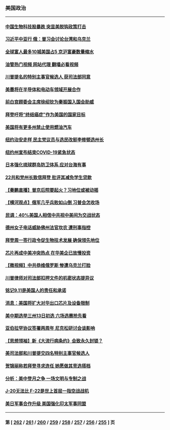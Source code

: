 ### 美国政治
---
#### [中国生物科技股暴跌 突显美脱钩政策打击](../../pages/ncid1078159/n13824275.md?09140445) 
#### [习近平中亚行 俄：普习会讨论台湾和乌克兰](../../pages/ncid1078159/n13824173.md?09140445) 
#### [全球富人最多10城美国占5 京沪富豪数量缩水](../../pages/ncid1078159/n13824278.md?09140445) 
#### [油管热门视频 网站代理 翻墙必看视频](http://209.222.30.114:81/youtube.html?09140445)
#### [川普提名的特别主事官候选人 获司法部同意](../../pages/ncid1078159/n13824228.md?09140445) 
#### [美墨将在半导体和电动车领域开展合作](../../pages/ncid1078159/n13823880.md?09140445) 
#### [前白宫顾委会主席徐绍钦为秦振国入国会助威](../../pages/ncid1078159/n13823795.md?09140445) 
#### [拜登吁将“终结癌症”作为美国的国家目标](../../pages/ncid1078159/n13823762.md?09140445) 
#### [美国将有更多州禁止使用燃油汽车](../../pages/ncid1078159/n13823588.md?09140445) 
#### [纽约治安走样 民主党议员与选民改挺李修顿选州长](../../pages/ncid1078159/n13823725.md?09140445) 
#### [纽约州宣布结束COVID-19紧急状态](../../pages/ncid1078159/n13823701.md?09140445) 
#### [日本强化琉球群岛防卫体系 应对台海有事](../../pages/ncid1078159/n13823710.md?09140445) 
#### [22共和党州长致信拜登 批评其减免学生贷款](../../pages/ncid1078159/n13823615.md?09140445) 
#### [【秦鹏直播】普京后院要起火？习地位或被动摇](../../pages/ncid1078159/n13823594.md?09140445) 
#### [【横河观点】俄军几乎兵败如山倒 习普会怎收场](../../pages/ncid1078159/n13823556.md?09140445) 
#### [民调：40%美国人相信中共视中美间为交战状态](../../pages/ncid1078159/n13823584.md?09140445) 
#### [德州女子电话威胁佛州法官坎农 遭刑事指控](../../pages/ncid1078159/n13823524.md?09140445) 
#### [拜登周一签行政令促生物技术发展 确保领先地位](../../pages/ncid1078159/n13823369.md?09140445) 
#### [芯片再成中美冲突热点 在华美企已放慢投资](../../pages/ncid1078159/n13823433.md?09140445) 
#### [【微视频】中共恭维俄罗斯 惨遭乌克兰打脸](../../pages/ncid1078159/n13823347.md?09140445) 
#### [川普律师对司法部扣押文件的机密状态提异议](../../pages/ncid1078159/n13823153.md?09140445) 
#### [铭记9.11是美国人的责任和承诺](../../pages/ncid1078159/n13822941.md?09140445) 
#### [消息：美国将扩大对华出口芯片及设备限制](../../pages/ncid1078159/n13822921.md?09140445) 
#### [美中期选举三州13日初选 六场选赛抢先看](../../pages/ncid1078159/n13822741.md?09140445) 
#### [亚伯拉罕协议签署两周年 尼克松研讨会谈影响](../../pages/ncid1078159/n13822866.md?09140445) 
#### [【思想领袖】新《大流行病条约》会致永久封锁？](../../pages/ncid1078159/n13810045.md?09140445) 
#### [美司法部和川普提交四名特别主事官候选人](../../pages/ncid1078159/n13822626.md?09140445) 
#### [贺锦丽称若拜登寻求连任 她愿做其竞选搭档](../../pages/ncid1078159/n13822648.md?09140445) 
#### [分析：美中登月之争 一场文明与专制之战](../../pages/ncid1078159/n13819724.md?09140445) 
#### [J-20无法比 F-22是世上首屈一指空战战机](../../pages/ncid1078159/n13819734.md?09140445) 
#### [美日军事合作升级 美国强化印太军事同盟](../../pages/ncid1078159/n13822055.md?09140445) 

---
#### 第 [ [262](./262.md?09140445) / [261](./261.md?09140445) / [260](./260.md?09140445) / [259](./259.md?09140445) / [258](./258.md?09140445) / [257](./257.md?09140445) / [256](./256.md?09140445) / [255](./255.md?09140445) ] 页
